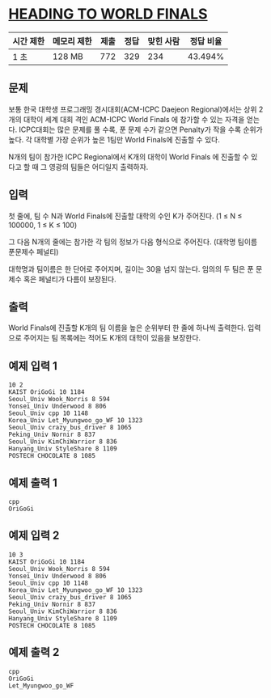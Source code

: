 # [HEADING TO WORLD FINALS](https://www.acmicpc.net/problem/10981)

| 시간 제한 | 메모리 제한 | 제출 | 정답 | 맞힌 사람 | 정답 비율 |
| --- | --- | --- | --- | --- | --- |
| 1 초 | 128 MB | 772 | 329 | 234 | 43.494% |

## 문제

보통 한국 대학생 프로그래밍 경시대회(ACM-ICPC Daejeon Regional)에서는 상위 2개의 대학이 세계 대회 격인 ACM-ICPC World Finals 에 참가할 수 있는 자격을 얻는다. ICPC대회는 많은 문제를 풀 수록, 푼 문제 수가 같으면 Penalty가 작을 수록 순위가 높다. 각 대학별 가장 순위가 높은 1팀만 World Finals에 진출할 수 있다.

N개의 팀이 참가한 ICPC Regional에서 K개의 대학이 World Finals 에 진출할 수 있다고 할 때 그 영광의 팀들은 어디일지 출력하자.

## 입력

첫 줄에, 팀 수 N과 World Finals에 진출할 대학의 수인 K가 주어진다. (1 ≤ N ≤ 100000, 1 ≤ K ≤ 100)

그 다음 N개의 줄에는 참가한 각 팀의 정보가 다음 형식으로 주어진다. (대학명 팀이름 푼문제수 페널티)

대학명과 팀이름은 한 단어로 주어지며, 길이는 30을 넘지 않는다. 임의의 두 팀은 푼 문제수 혹은 페널티가 다름이 보장된다.

## 출력

World Finals에 진출할 K개의 팀 이름을 높은 순위부터 한 줄에 하나씩 출력한다. 입력으로 주어지는 팀 목록에는 적어도 K개의 대학이 있음을 보장한다.

## 예제 입력 1

```
10 2
KAIST OriGoGi 10 1184
Seoul_Univ Wook_Norris 8 594
Yonsei_Univ Underwood 8 806
Seoul_Univ cpp 10 1148
Korea_Univ Let_Myungwoo_go_WF 10 1323
Seoul_Univ crazy_bus_driver 8 1065
Peking_Univ Nornir 8 837
Seoul_Univ KimChiWarrior 8 836
Hanyang_Univ StyleShare 8 1109
POSTECH CHOCOLATE 8 1085

```

## 예제 출력 1

```
cpp
OriGoGi

```

## 예제 입력 2

```
10 3
KAIST OriGoGi 10 1184
Seoul_Univ Wook_Norris 8 594
Yonsei_Univ Underwood 8 806
Seoul_Univ cpp 10 1148
Korea_Univ Let_Myungwoo_go_WF 10 1323
Seoul_Univ crazy_bus_driver 8 1065
Peking_Univ Nornir 8 837
Seoul_Univ KimChiWarrior 8 836
Hanyang_Univ StyleShare 8 1109
POSTECH CHOCOLATE 8 1085

```

## 예제 출력 2

```
cpp
OriGoGi
Let_Myungwoo_go_WF
```
